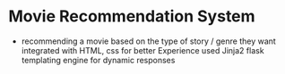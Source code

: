 # Movie Recommendation System

<ul>
<li>recommending a movie based on the type of story / genre they want
integrated with HTML, css for better Experience
used Jinja2 flask templating engine for dynamic responses</ul>
